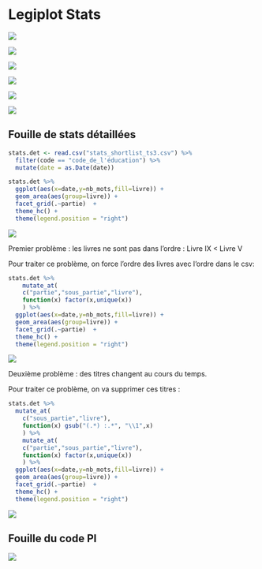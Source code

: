 Legiplot Stats
================

![](legiplot_stats_files/figure-gfm/nb_mots-1.png)<!-- -->

![](legiplot_stats_files/figure-gfm/nb_alineas-1.png)<!-- -->

![](legiplot_stats_files/figure-gfm/nb_articles-1.png)<!-- -->

![](legiplot_stats_files/figure-gfm/alineas_par_article-1.png)<!-- -->

![](legiplot_stats_files/figure-gfm/mots_par_article-1.png)<!-- -->

![](legiplot_stats_files/figure-gfm/mots_par_alinea-1.png)<!-- -->

## Fouille de stats détaillées

``` r
stats.det <- read.csv("stats_shortlist_ts3.csv") %>%
  filter(code == "code_de_l'éducation") %>%
  mutate(date = as.Date(date)) 

stats.det %>%
  ggplot(aes(x=date,y=nb_mots,fill=livre)) +
  geom_area(aes(group=livre)) +
  facet_grid(.~partie)  +
  theme_hc() + 
  theme(legend.position = "right")
```

![](legiplot_stats_files/figure-gfm/det.1-1.png)<!-- -->

Premier problème : les livres ne sont pas dans l’ordre : Livre IX &lt;
Livre V

Pour traiter ce problème, on force l’ordre des livres avec l’ordre dans
le csv:

``` r
stats.det %>%
    mutate_at(
    c("partie","sous_partie","livre"),
    function(x) factor(x,unique(x))
    ) %>%
  ggplot(aes(x=date,y=nb_mots,fill=livre)) +
  geom_area(aes(group=livre)) +
  facet_grid(.~partie)  +
  theme_hc() + 
  theme(legend.position = "right")
```

![](legiplot_stats_files/figure-gfm/det.2-1.png)<!-- -->

Deuxième problème : des titres changent au cours du temps.

Pour traiter ce problème, on va supprimer ces titres :

``` r
stats.det %>%
  mutate_at(
    c("sous_partie","livre"),
    function(x) gsub("(.*) :.*", "\\1",x)
    ) %>%
    mutate_at(
    c("partie","sous_partie","livre"),
    function(x) factor(x,unique(x))
    ) %>%
  ggplot(aes(x=date,y=nb_mots,fill=livre)) +
  geom_area(aes(group=livre)) +
  facet_grid(.~partie)  +
  theme_hc() + 
  theme(legend.position = "right")
```

![](legiplot_stats_files/figure-gfm/det.3-1.png)<!-- -->

## Fouille du code PI

![](legiplot_stats_files/figure-gfm/pi.livres-1.png)<!-- -->
